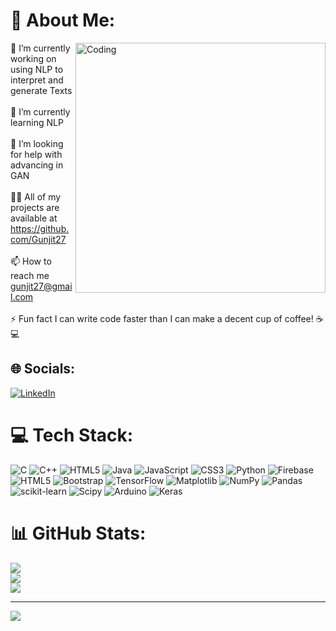 
# 💫 About Me:
<img align="right" alt="Coding" width="400" src="https://media3.giphy.com/media/Dh5q0sShxgp13DwrvG/giphy.gif?cid=ecf05e47ylgmtiaxp2lecowwxef0uvwp6eo4v3gocb8bw65y&ep=v1_gifs_search&rid=giphy.gif&ct=g">

🔭 I’m currently working on using NLP to interpret and generate Texts<br><br>🌱 I’m currently learning NLP<br><br>🤝 I’m looking for help with advancing in GAN<br><br>👨‍💻 All of my projects are available at https://github.com/Gunjit27<br><br>📫 How to reach me gunjit27@gmail.com<br><br>⚡ Fun fact I can write code faster than I can make a decent cup of coffee! ☕💻


## 🌐 Socials:
[![LinkedIn](https://img.shields.io/badge/LinkedIn-%230077B5.svg?logo=linkedin&logoColor=white)](https://linkedin.com/in/gunjit-bishnoi-49263122b) 

# 💻 Tech Stack:
![C](https://img.shields.io/badge/c-%2300599C.svg?style=for-the-badge&logo=c&logoColor=white) ![C++](https://img.shields.io/badge/c++-%2300599C.svg?style=for-the-badge&logo=c%2B%2B&logoColor=white) ![HTML5](https://img.shields.io/badge/html5-%23E34F26.svg?style=for-the-badge&logo=html5&logoColor=white) ![Java](https://img.shields.io/badge/java-%23ED8B00.svg?style=for-the-badge&logo=openjdk&logoColor=white) ![JavaScript](https://img.shields.io/badge/javascript-%23323330.svg?style=for-the-badge&logo=javascript&logoColor=%23F7DF1E) ![CSS3](https://img.shields.io/badge/css3-%231572B6.svg?style=for-the-badge&logo=css3&logoColor=white) ![Python](https://img.shields.io/badge/python-3670A0?style=for-the-badge&logo=python&logoColor=ffdd54) ![Firebase](https://img.shields.io/badge/firebase-%23039BE5.svg?style=for-the-badge&logo=firebase) ![HTML5](https://img.shields.io/badge/html5-%23E34F26.svg?style=for-the-badge&logo=html5&logoColor=white) ![Bootstrap](https://img.shields.io/badge/bootstrap-%238511FA.svg?style=for-the-badge&logo=bootstrap&logoColor=white) ![TensorFlow](https://img.shields.io/badge/TensorFlow-%23FF6F00.svg?style=for-the-badge&logo=TensorFlow&logoColor=white) ![Matplotlib](https://img.shields.io/badge/Matplotlib-%23ffffff.svg?style=for-the-badge&logo=Matplotlib&logoColor=black) ![NumPy](https://img.shields.io/badge/numpy-%23013243.svg?style=for-the-badge&logo=numpy&logoColor=white) ![Pandas](https://img.shields.io/badge/pandas-%23150458.svg?style=for-the-badge&logo=pandas&logoColor=white) ![scikit-learn](https://img.shields.io/badge/scikit--learn-%23F7931E.svg?style=for-the-badge&logo=scikit-learn&logoColor=white) ![Scipy](https://img.shields.io/badge/SciPy-%230C55A5.svg?style=for-the-badge&logo=scipy&logoColor=%white) ![Arduino](https://img.shields.io/badge/-Arduino-00979D?style=for-the-badge&logo=Arduino&logoColor=white) ![Keras](https://img.shields.io/badge/Keras-%23D00000.svg?style=for-the-badge&logo=Keras&logoColor=white)
# 📊 GitHub Stats:
![](https://github-readme-stats.vercel.app/api?username=Gunjit27&theme=dark&hide_border=false&include_all_commits=false&count_private=false)<br/>
![](https://github-readme-streak-stats.herokuapp.com/?user=Gunjit27&theme=dark&hide_border=false)<br/>
![](https://github-readme-stats.vercel.app/api/top-langs/?username=Gunjit27&theme=dark&hide_border=false&include_all_commits=false&count_private=false&layout=compact)

---
[![](https://visitcount.itsvg.in/api?id=Gunjit27&icon=2&color=1)](https://visitcount.itsvg.in)

<!-- Proudly created with GPRM ( https://gprm.itsvg.in ) -->
